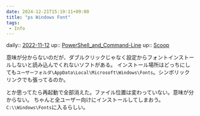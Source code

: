 ```yaml
---
date: 2024-12-21T15:19:11+09:00
title: "ps Windows Font"
tags:
 - Info
---
```


daily:: [2022-11-12](Daily_Note/2022-11-12.md)
up:: [PowerShell_and_Command-Line](../Bar/App/PowerShell_and_Command-Line.md)
up:: [Scoop](../Bar/App/Scoop.md)

意味が分からないのだが、ダブルクリックじゃなく設定からフォントインストールしないと読み込んでくれないソフトがある。
インストール場所はどっちにしても`ユーザーフォルダ\AppData\Local\Microsoft\Windows\Fonts`。シンボリックリンクでも張ってるのか。

とか思ってたら再起動で全部消えた。ファイル位置は変わっていない。意味が分からない。
ちゃんと全ユーザー向けにインストールしてしまおう。`C:\\Windows\Fonts`に入るらしい。


